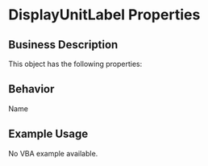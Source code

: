 # DisplayUnitLabel Properties

## Business Description
This object has the following properties:

## Behavior
Name

## Example Usage
No VBA example available.